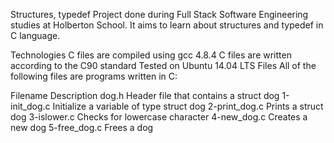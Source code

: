 Structures, typedef
Project done during Full Stack Software Engineering studies at Holberton School. It aims to learn about structures and typedef in C language.

Technologies
C files are compiled using gcc 4.8.4
C files are written according to the C90 standard
Tested on Ubuntu 14.04 LTS
Files
All of the following files are programs written in C:

Filename	Description
dog.h	Header file that contains a struct dog
1-init_dog.c	Initialize a variable of type struct dog
2-print_dog.c	Prints a struct dog
3-islower.c	Checks for lowercase character
4-new_dog.c	Creates a new dog
5-free_dog.c	Frees a dog
